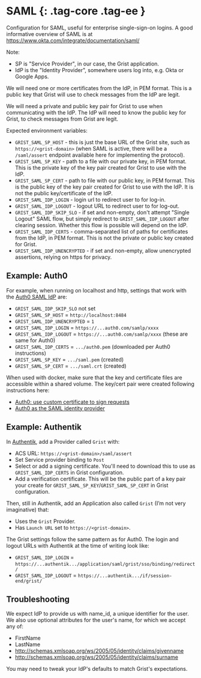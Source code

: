 SAML {: .tag-core .tag-ee }
====

Configuration for SAML, useful for enterprise single-sign-on logins.
A good informative overview of SAML is at <https://www.okta.com/integrate/documentation/saml/>

Note:

  * SP is "Service Provider", in our case, the Grist application.
  * IdP is the "Identity Provider", somewhere users log into, e.g. Okta or Google Apps.

We will need one or more certificates from the IdP, in PEM format. This is a public
key that Grist will use to check messages from the IdP are legit.

We will need a private and public key pair for Grist to use when communicating with
the IdP. The IdP will need to know the public key for Grist, to check messages from
Grist are legit.

Expected environment variables:

  * `GRIST_SAML_SP_HOST` - this is just the base URL of the Grist site,
    such as `https://<grist-domain>` (when SAML is active, there will
	be a `/saml/assert` endpoint available here for implementing the protocol).
  * `GRIST_SAML_SP_KEY` - path to a file with our private key, in PEM format.
    This is the private key of the key pair created for Grist to use with the IdP.
  * `GRIST_SAML_SP_CERT` - path to file with our public key, in PEM format.
    This is the public key of the key pair created for Grist to use with the IdP.
	It is not the public key/certificate of the IdP.
  * `GRIST_SAML_IDP_LOGIN` - login url to redirect user to for log-in.
  * `GRIST_SAML_IDP_LOGOUT` - logout URL to redirect user to for log-out.
  * `GRIST_SAML_IDP_SKIP_SLO` - if set and non-empty, don't attempt "Single Logout"
    SAML flow, but simply redirect to `GRIST_SAML_IDP_LOGOUT` after clearing session.
	Whether this flow is possible will depend on the IdP.
  * `GRIST_SAML_IDP_CERTS` - comma-separated list of paths for certificates
    from the IdP, in PEM format. This is not the private or public key created for Grist.
  * `GRIST_SAML_IDP_UNENCRYPTED` - if set and non-empty, allow unencrypted assertions,
    relying on https for privacy.

## Example: Auth0

For example, when running on localhost and http, settings that work with the
[Auth0 SAML IdP](https://auth0.com/docs/protocols/saml-protocol/configure-auth0-as-saml-identity-provider) are:

  * `GRIST_SAML_IDP_SKIP_SLO` not set
  * `GRIST_SAML_SP_HOST` = `http://localhost:8484`
  * `GRIST_SAML_IDP_UNENCRYPTED` = `1`
  * `GRIST_SAML_IDP_LOGIN` = `https://...auth0.com/samlp/xxxx`
  * `GRIST_SAML_IDP_LOGOUT` = `https://...auth0.com/samlp/xxxx`  (these are same for Auth0)
  * `GRIST_SAML_IDP_CERTS` = `.../auth0.pem` (downloaded per Auth0 instructions)
  * `GRIST_SAML_SP_KEY` = `.../saml.pem` (created)
  * `GRIST_SAML_SP_CERT` = `.../saml.crt` (created)

When used with docker, make sure that the key and certificate files are accessible
within a shared volume. The key/cert pair were created following instructions here:

  * [Auth0: use custom certificate to sign requests](https://auth0.com/docs/protocols/saml-protocol/saml-sso-integrations/sign-and-encrypt-saml-requests#use-custom-certificate-to-sign-requests)
  * [Auth0 as the SAML identity provider](https://auth0.com/docs/protocols/saml-protocol/saml-sso-integrations/sign-and-encrypt-saml-requests#auth0-as-the-saml-identity-provider)
 
## Example: Authentik

In [Authentik](https://goauthentik.io/), add a Provider called `Grist` with:

  * ACS URL: `https://<grist-domain>/saml/assert`
  * Set Service provider binding to `Post`
  * Select or add a signing certificate. You'll need to download this to use as `GRIST_SAML_IDP_CERTS` in Grist configuration.
  * Add a verification certificate. This will be the public part of a key pair your create for `GRIST_SAML_SP_KEY`/`GRIST_SAML_SP_CERT` in Grist configuration.

Then, still in Authentik, add an Application also called `Grist` (I’m not very imaginative) that:

  * Uses the `Grist` Provider.
  * Has `Launch URL` set to `https://<grist-domain>`.

The Grist settings follow the same pattern as for Auth0. The login and
logout URLs with Authentik at the time of writing look like:

  * `GRIST_SAML_IDP_LOGIN` = `https://...authentik.../application/saml/grist/sso/binding/redirect/`
  * `GRIST_SAML_IDP_LOGOUT` = `https://...authentik.../if/session-end/grist/`

## Troubleshooting

We expect IdP to provide us with name_id, a unique identifier for the user.
We also use optional attributes for the user's name, for which we accept any of:

  * FirstName
  * LastName
  * http://schemas.xmlsoap.org/ws/2005/05/identity/claims/givenname
  * http://schemas.xmlsoap.org/ws/2005/05/identity/claims/surname

You may need to tweak your IdP's defaults to match Grist's expectations.
